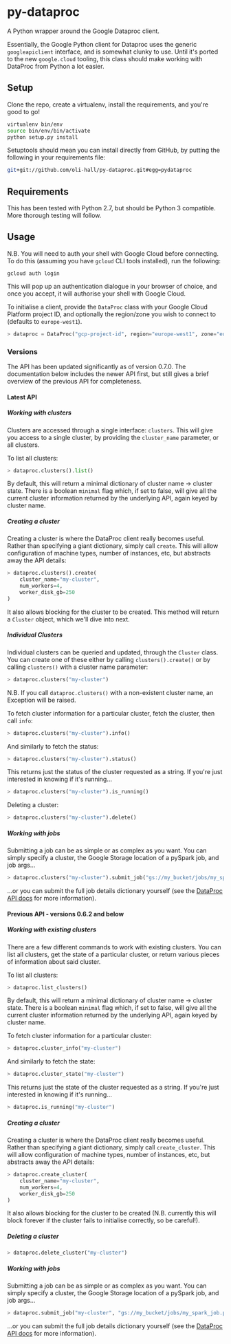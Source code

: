 # py-dataproc

A Python wrapper around the Google Dataproc client. 

Essentially, the Google Python client for Dataproc uses the generic `googleapiclient` interface, and is somewhat clunky to use. Until it's ported to the new `google.cloud` tooling, this class should make working with DataProc from Python a lot easier.

## Setup

Clone the repo, create a virtualenv, install the requirements, and you're good to go!

```bash
virtualenv bin/env
source bin/env/bin/activate
python setup.py install
```

Setuptools should mean you can install directly from GitHub, by putting the following in your requirements file:

```bash
git+git://github.com/oli-hall/py-dataproc.git#egg=pydataproc
```

## Requirements

This has been tested with Python 2.7, but should be Python 3 compatible. More thorough testing will follow.

## Usage

N.B. You will need to auth your shell with Google Cloud before connecting. To do this (assuming you have `gcloud` CLI tools installed), run the following:

```gcloud auth login```

This will pop up an authentication dialogue in your browser of choice, and once you accept, it will authorise your shell with Google Cloud.

To initialise a client, provide the `DataProc` class with your Google Cloud Platform project ID, and optionally the region/zone you wish to connect to (defaults to `europe-west1`).

```python
> dataproc = DataProc("gcp-project-id", region="europe-west1", zone="europe-west1-b")
```

### Versions

The API has been updated significantly as of version 0.7.0. The documentation below includes the newer API first, but still gives a brief overview of the previous API for completeness.

#### Latest API

##### Working with clusters

Clusters are accessed through a single interface: `clusters`. This will give you access to a single cluster, by providing the `cluster_name` parameter, or all clusters.

To list all clusters:

```python
> dataproc.clusters().list()
```

By default, this will return a minimal dictionary of cluster name -> cluster state. There is a boolean `minimal` flag which, if set to false, will give all the current cluster information returned by the underlying API, again keyed by cluster name. 


##### Creating a cluster

Creating a cluster is where the DataProc client really becomes useful. Rather than specifying a giant dictionary, simply call `create`. This will allow configuration of machine types, number of instances, etc, but abstracts away the API details:

```python
> dataproc.clusters().create(
    cluster_name="my-cluster",
    num_workers=4,
    worker_disk_gb=250
)
``` 

It also allows blocking for the cluster to be created. This method will return a `Cluster` object, which we'll dive into next.


##### Individual Clusters

Individual clusters can be queried and updated, through the `Cluster` class. You can create one of these either by calling `clusters().create()` or by calling `clusters()` with a cluster name parameter:

```python
> dataproc.clusters("my-cluster")
```

N.B. If you call `dataproc.clusters()` with a non-existent cluster name, an Exception will be raised.

To fetch cluster information for a particular cluster, fetch the cluster, then call `info`:

```python
> dataproc.clusters("my-cluster").info()
```

And similarly to fetch the status:

```python
> dataproc.clusters("my-cluster").status()
```

This returns just the status of the cluster requested as a string. If you're just interested in knowing if it's running...

```python
> dataproc.clusters("my-cluster").is_running()
```

Deleting a cluster:

```python
> dataproc.clusters("my-cluster").delete()
```

##### Working with jobs

Submitting a job can be as simple or as complex as you want. You can simply specify a cluster, the Google Storage location of a pySpark job, and job args...

```python
> dataproc.clusters("my-cluster").submit_job("gs://my_bucket/jobs/my_spark_job.py", args="-arg1 some_value -arg2 something_else")
```

...or you can submit the full job details dictionary yourself (see the [DataProc API docs](https://cloud.google.com/dataproc/docs/reference/rest/) for more information).

#### Previous API - versions 0.6.2 and below

##### Working with existing clusters

There are a few different commands to work with existing clusters. You can list all clusters, get the state of a particular cluster, or return various pieces of information about said cluster.

To list all clusters:

```python
> dataproc.list_clusters()
```

By default, this will return a minimal dictionary of cluster name -> cluster state. There is a boolean `minimal` flag which, if set to false, will give all the current cluster information returned by the underlying API, again keyed by cluster name. 

To fetch cluster information for a particular cluster:

```python
> dataproc.cluster_info("my-cluster")
```

And similarly to fetch the state:

```python
> dataproc.cluster_state("my-cluster")
```

This returns just the state of the cluster requested as a string. If you're just interested in knowing if it's running...

```python
> dataproc.is_running("my-cluster")
```

##### Creating a cluster

Creating a cluster is where the DataProc client really becomes useful. Rather than specifying a giant dictionary, simply call `create_cluster`. This will allow configuration of machine types, number of instances, etc, but abstracts away the API details:

```python
> dataproc.create_cluster(
    cluster_name="my-cluster",
    num_workers=4,
    worker_disk_gb=250
)
``` 

It also allows blocking for the cluster to be created (N.B. currently this will block forever if the cluster fails to initialise correctly, so be careful!).

##### Deleting a cluster

```python
> dataproc.delete_cluster("my-cluster")
```

##### Working with jobs

Submitting a job can be as simple or as complex as you want. You can simply specify a cluster, the Google Storage location of a pySpark job, and job args...

```python
> dataproc.submit_job("my-cluster", "gs://my_bucket/jobs/my_spark_job.py", args="-arg1 some_value -arg2 something_else")
```

...or you can submit the full job details dictionary yourself (see the [DataProc API docs](https://cloud.google.com/dataproc/docs/reference/rest/) for more information).
